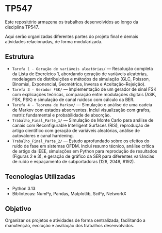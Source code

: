 # TP547

Este repositório armazena os trabalhos desenvolvidos ao longo da disciplina TP547.

Aqui serão organizadas diferentes partes do projeto final e demais atividades relacionadas, de forma modularizada.

## Estrutura

- `Tarefa 1 - Geração de variáveis aleatórias/` — Resolução completa da Lista de Exercícios 1, abordando geração de variáveis aleatórias, modelagem de distribuições e métodos de simulação (GLC, Poisson, Binomial, Exponencial, Geométrica, Inversa e Aceitação-Rejeição).
- `Tarefa 3 - Gerador FSK/` — Implementação de um gerador de sinal FSK com explicações teóricas, comparação entre modulações digitais (ASK, FSK, PSK) e simulação de canal ruidoso com cálculo da BER.
- `Tarefa 4 - Teorema de Markov/` — Simulação e análise de uma cadeia de Markov com estados absorventes. Inclui visualização com grafos, matriz fundamental e probabilidade de absorção.
- `Trabalho_Final_Parte_1/` — Simulação de Monte Carlo para análise de canais com Reconfigurable Intelligent Surfaces (RIS), reprodução de artigo científico com geração de variáveis aleatórias, análise de autovalores e canal hardening.
- `Trabalho_Final_Parte_2/` — Estudo aprofundado sobre os efeitos do ruído de fase em sistemas OFDM. Inclui resumo técnico, análise crítica de artigo da IEEE, simulações em Python para reprodução de resultados (Figuras 2 e 3), e geração de gráfico da SER para diferentes variâncias de ruído e espaçamento de subportadoras (128, 2048, 8192).

## Tecnologias Utilizadas

- Python 3.13
- Bibliotecas: NumPy, Pandas, Matplotlib, SciPy, NetworkX

## Objetivo

Organizar os projetos e atividades de forma centralizada, facilitando a manutenção, evolução e avaliação dos trabalhos desenvolvidos.
